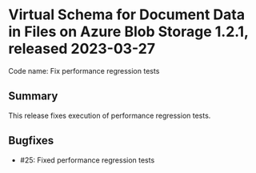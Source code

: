 # Virtual Schema for Document Data in Files on Azure Blob Storage 1.2.1, released 2023-03-27

Code name: Fix performance regression tests

## Summary

This release fixes execution of performance regression tests.

## Bugfixes

* #25: Fixed performance regression tests

